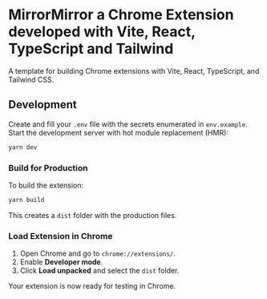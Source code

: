 # MirrorMirror a Chrome Extension developed with Vite, React, TypeScript and Tailwind

A template for building Chrome extensions with Vite, React, TypeScript, and Tailwind CSS.

## Development

Create and fill your `.env` file with the secrets enumerated in `env.example`.
Start the development server with hot module replacement (HMR):

```bash
yarn dev
```

### Build for Production

To build the extension:

```bash
yarn build
```

This creates a `dist` folder with the production files.

### Load Extension in Chrome

1. Open Chrome and go to `chrome://extensions/`.
2. Enable **Developer mode**.
3. Click **Load unpacked** and select the `dist` folder.

Your extension is now ready for testing in Chrome.
